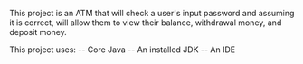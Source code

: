 This project is an ATM that will check a user's input password and assuming it is correct, will allow them to view their balance, withdrawal money, and deposit money. 

This project uses: 
    -- Core Java
    -- An installed JDK
    -- An IDE 

